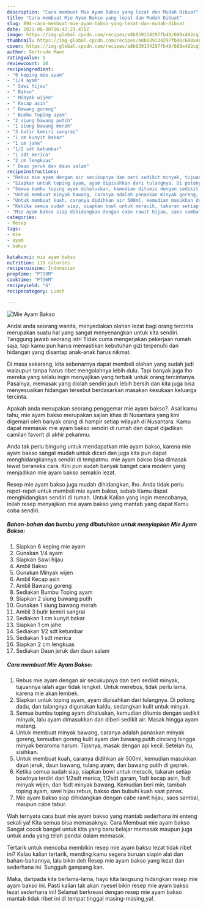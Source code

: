 ```yaml
---
description: "Cara membuat Mie Ayam Bakso yang lezat dan Mudah Dibuat"
title: "Cara membuat Mie Ayam Bakso yang lezat dan Mudah Dibuat"
slug: 894-cara-membuat-mie-ayam-bakso-yang-lezat-dan-mudah-dibuat
date: 2021-06-30T16:42:23.475Z
image: https://img-global.cpcdn.com/recipes/a8b939134297fb48/680x482cq70/mie-ayam-bakso-foto-resep-utama.jpg
thumbnail: https://img-global.cpcdn.com/recipes/a8b939134297fb48/680x482cq70/mie-ayam-bakso-foto-resep-utama.jpg
cover: https://img-global.cpcdn.com/recipes/a8b939134297fb48/680x482cq70/mie-ayam-bakso-foto-resep-utama.jpg
author: Gertrude Mann
ratingvalue: 5
reviewcount: 10
recipeingredient:
- "6 keping mie ayam"
- "1/4 ayam"
- " Sawi hijau"
- " Bakso"
- " Minyak wijen"
- " Kecap asin"
- " Bawang goreng"
- " Bumbu Toping ayam"
- "2 siung bawang putih"
- "1 siung bawang merah"
- "3 butir kemiri sangrai"
- "1 cm kunyit bakar"
- "1 cm jahe"
- "1/2 sdt ketumbar"
- "1 sdt merica"
- "2 cm lengkuas"
- " Daun jeruk dan daun salam"
recipeinstructions:
- "Rebus mie ayam dengan air secukupnya dan beri sedikit minyak, tujuannya ialah agar tidak lengket. Untuk merebus, tidak perlu lama, karena mie akan lembek."
- "Siapkan untuk toping ayam, ayam dipisahkan dari tulangnya. Di potong dadu, dan tulangnya digunakan kaldu, sedangkan kulit untuk minyak."
- "Semua bumbu toping ayam dihaluskan, kemudian ditumis dengan sedikit minyak, lalu ayam dimasukkan dan diberi sedikit air. Masak hingga ayam matang."
- "Untuk membuat minyak bawang, caranya adalah panaskan minyak goreng, kemudian goreng kulit ayam dan bawang putih cincang hingga minyak beraroma harum. Tipsnya, masak dengan api kecil. Setelah itu, sisihkan."
- "Untuk membuat kuah, caranya didihkan air 500ml, kemudian masukkan daun jeruk, daun bawang, tulang ayam, dan bawang putih di geprek."
- "Ketika semua sudah siap, siapkan bowl untuk meracik, takaran setiap bowlnya terdiri dari 1/2sdt merica, 1/2sdt garam, 1sdt kecap asin, 1sdt minyak wijen, dan 1sdt minyak bawang. Kemudian beri mie, tambah toping ayam, sawi hijau rebus, bakso dan bubuhi kuah saat panas."
- "Mie ayam bakso siap dihidangkan dengan cabe rawit hijau, saos sambal, maupun cabe tabur."
categories:
- Resep
tags:
- mie
- ayam
- bakso

katakunci: mie ayam bakso 
nutrition: 119 calories
recipecuisine: Indonesian
preptime: "PT19M"
cooktime: "PT36M"
recipeyield: "4"
recipecategory: Lunch

---
```



![Mie Ayam Bakso](https://img-global.cpcdn.com/recipes/a8b939134297fb48/680x482cq70/mie-ayam-bakso-foto-resep-utama.jpg)

Andai anda seorang wanita, menyediakan olahan lezat bagi orang tercinta merupakan suatu hal yang sangat menyenangkan untuk kita sendiri. Tanggung jawab seorang istri Tidak cuma mengerjakan pekerjaan rumah saja, tapi kamu pun harus memastikan kebutuhan gizi terpenuhi dan hidangan yang disantap anak-anak harus nikmat.

Di masa  sekarang, kita sebenarnya dapat membeli olahan yang sudah jadi walaupun tanpa harus ribet mengolahnya lebih dulu. Tapi banyak juga lho mereka yang selalu ingin menyajikan yang terbaik untuk orang tercintanya. Pasalnya, memasak yang diolah sendiri jauh lebih bersih dan kita juga bisa menyesuaikan hidangan tersebut berdasarkan masakan kesukaan keluarga tercinta. 



Apakah anda merupakan seorang penggemar mie ayam bakso?. Asal kamu tahu, mie ayam bakso merupakan sajian khas di Nusantara yang kini digemari oleh banyak orang di hampir setiap wilayah di Nusantara. Kamu dapat memasak mie ayam bakso sendiri di rumah dan dapat dijadikan camilan favorit di akhir pekanmu.

Anda tak perlu bingung untuk mendapatkan mie ayam bakso, karena mie ayam bakso sangat mudah untuk dicari dan juga kita pun dapat menghidangkannya sendiri di tempatmu. mie ayam bakso bisa dimasak lewat beraneka cara. Kini pun sudah banyak banget cara modern yang menjadikan mie ayam bakso semakin lezat.

Resep mie ayam bakso juga mudah dihidangkan, lho. Anda tidak perlu repot-repot untuk membeli mie ayam bakso, sebab Kamu dapat menghidangkan sendiri di rumah. Untuk Kalian yang ingin mencobanya, inilah resep menyajikan mie ayam bakso yang mantab yang dapat Kamu coba sendiri.

<!--inarticleads1-->

##### Bahan-bahan dan bumbu yang dibutuhkan untuk menyiapkan Mie Ayam Bakso:

1. Siapkan 6 keping mie ayam
1. Gunakan 1/4 ayam
1. Siapkan  Sawi hijau
1. Ambil  Bakso
1. Gunakan  Minyak wijen
1. Ambil  Kecap asin
1. Ambil  Bawang goreng
1. Sediakan  Bumbu Toping ayam
1. Siapkan 2 siung bawang putih
1. Gunakan 1 siung bawang merah
1. Ambil 3 butir kemiri sangrai
1. Sediakan 1 cm kunyit bakar
1. Siapkan 1 cm jahe
1. Sediakan 1/2 sdt ketumbar
1. Sediakan 1 sdt merica
1. Siapkan 2 cm lengkuas
1. Sediakan  Daun jeruk dan daun salam




<!--inarticleads2-->

##### Cara membuat Mie Ayam Bakso:

1. Rebus mie ayam dengan air secukupnya dan beri sedikit minyak, tujuannya ialah agar tidak lengket. Untuk merebus, tidak perlu lama, karena mie akan lembek.
1. Siapkan untuk toping ayam, ayam dipisahkan dari tulangnya. Di potong dadu, dan tulangnya digunakan kaldu, sedangkan kulit untuk minyak.
1. Semua bumbu toping ayam dihaluskan, kemudian ditumis dengan sedikit minyak, lalu ayam dimasukkan dan diberi sedikit air. Masak hingga ayam matang.
1. Untuk membuat minyak bawang, caranya adalah panaskan minyak goreng, kemudian goreng kulit ayam dan bawang putih cincang hingga minyak beraroma harum. Tipsnya, masak dengan api kecil. Setelah itu, sisihkan.
1. Untuk membuat kuah, caranya didihkan air 500ml, kemudian masukkan daun jeruk, daun bawang, tulang ayam, dan bawang putih di geprek.
1. Ketika semua sudah siap, siapkan bowl untuk meracik, takaran setiap bowlnya terdiri dari 1/2sdt merica, 1/2sdt garam, 1sdt kecap asin, 1sdt minyak wijen, dan 1sdt minyak bawang. Kemudian beri mie, tambah toping ayam, sawi hijau rebus, bakso dan bubuhi kuah saat panas.
1. Mie ayam bakso siap dihidangkan dengan cabe rawit hijau, saos sambal, maupun cabe tabur.




Wah ternyata cara buat mie ayam bakso yang mantab sederhana ini enteng sekali ya! Kita semua bisa memasaknya. Cara Membuat mie ayam bakso Sangat cocok banget untuk kita yang baru belajar memasak maupun juga untuk anda yang telah pandai dalam memasak.

Tertarik untuk mencoba membikin resep mie ayam bakso lezat tidak ribet ini? Kalau kalian tertarik, mending kamu segera buruan siapin alat dan bahan-bahannya, lalu bikin deh Resep mie ayam bakso yang lezat dan sederhana ini. Sungguh gampang kan. 

Maka, daripada kita berlama-lama, hayo kita langsung hidangkan resep mie ayam bakso ini. Pasti kalian tak akan nyesel bikin resep mie ayam bakso lezat sederhana ini! Selamat berkreasi dengan resep mie ayam bakso mantab tidak ribet ini di tempat tinggal masing-masing,ya!.


